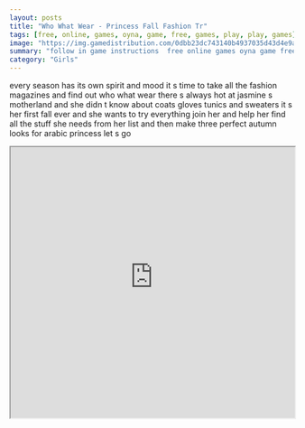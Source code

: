 ```yaml
---
layout: posts
title: "Who What Wear - Princess Fall Fashion Tr"
tags: [free, online, games, oyna, game, free, games, play, play, games]
image: "https://img.gamedistribution.com/0dbb23dc743140b4937035d43d4e9ab9.jpg"
summary: "follow in game instructions  free online games oyna game free games play play games"
category: "Girls"
---
```


every season has its own spirit and mood it s time to take all the fashion magazines and find out who what wear there s always hot at jasmine s motherland and she didn t know about coats gloves tunics and sweaters it s her first fall ever and she wants to try everything join her and help her find all the stuff she needs from her list and then make three perfect autumn looks for arabic princess let s go

<iframe width="100%" height="480px;" src="https://html5.gamedistribution.com/0dbb23dc743140b4937035d43d4e9ab9/"></iframe>